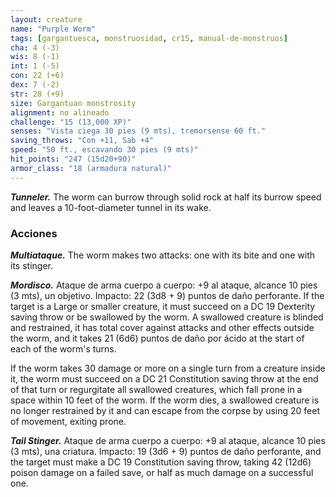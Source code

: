 ```yaml
---
layout: creature
name: "Purple Worm"
tags: [gargantuesca, monstruosidad, cr15, manual-de-monstruos]
cha: 4 (-3)
wis: 8 (-1)
int: 1 (-5)
con: 22 (+6)
dex: 7 (-2)
str: 28 (+9)
size: Gargantuan monstrosity
alignment: no alineado
challenge: "15 (13,000 XP)"
senses: "Vista ciega 30 pies (9 mts), tremorsense 60 ft."
saving_throws: "Con +11, Sab +4"
speed: "50 ft., escavando 30 pies (9 mts)"
hit_points: "247 (15d20+90)"
armor_class: "18 (armadura natural)"
---
```


***Tunneler.*** The worm can burrow through solid rock at half its burrow speed and leaves a 10-foot-diameter tunnel in its wake.

### Acciones

***Multiataque.*** The worm makes two attacks: one with its bite and one with its stinger.

***Mordisco.*** Ataque de arma cuerpo a cuerpo: +9 al ataque, alcance 10 pies (3 mts), un objetivo. Impacto: 22 (3d8 + 9) puntos de daño perforante. If the target is a Large or smaller creature, it must succeed on a DC 19 Dexterity saving throw or be swallowed by the worm. A swallowed creature is blinded and restrained, it has total cover against attacks and other effects outside the worm, and it takes 21 (6d6) puntos de daño por ácido at the start of each of the worm's turns.

If the worm takes 30 damage or more on a single turn from a creature inside it, the worm must succeed on a DC 21 Constitution saving throw at the end of that turn or regurgitate all swallowed creatures, which fall prone in a space within 10 feet of the worm. If the worm dies, a swallowed creature is no longer restrained by it and can escape from the corpse by using 20 feet of movement, exiting prone.

***Tail Stinger.*** Ataque de arma cuerpo a cuerpo: +9 al ataque, alcance 10 pies (3 mts), una criatura. Impacto: 19 (3d6 + 9) puntos de daño perforante, and the target must make a DC 19 Constitution saving throw, taking 42 (12d6) poison damage on a failed save, or half as much damage on a successful one.